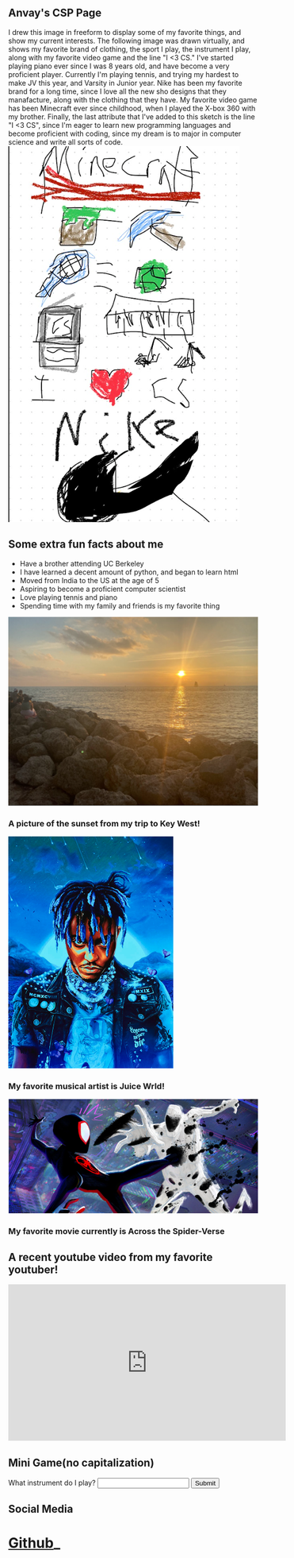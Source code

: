 
## Anvay's CSP Page

I drew this image in freeform to display some of my favorite things, and show my current interests. The following image was drawn virtually, and shows my favorite brand of clothing, the sport I play, the instrument I play, along with my favorite video game and the line "I <3 CS." I've started playing piano ever since I was 8 years old, and have become a very proficient player. Currently I'm playing tennis, and trying my hardest to make JV this year, and Varsity in Junior year. Nike has been my favorite brand for a long time, since I love all the new sho designs that they manafacture, along with the clothing that they have. My favorite video game has been Minecraft ever since childhood, when I played the X-box 360 with my brother. Finally, the last attribute that I've added to this sketch is the line "I <3 CS", since I'm eager to learn new programming languages and become proficient with coding, since my dream is to major in computer science and write all sorts of code.
![](images/freeformpic.png)


## Some extra fun facts about me

- Have a brother attending UC Berkeley
- I have learned a decent amount of python, and began to learn html
- Moved from India to the US at the age of 5
- Aspiring to become a proficient computer scientist
- Love playing tennis and piano
- Spending time with my family and friends is my favorite thing

![](images/KeyWest.png)

### A picture of the sunset from my trip to Key West!

![](images/Juicewrld.png)
### My favorite musical artist is Juice Wrld!

![](images/spiderverse.png)
### My favorite movie currently is Across the Spider-Verse

## A recent youtube video from my favorite youtuber!

<iframe width="560" height="315" src="https://www.youtube.com/embed/meqTnHzXZus?si=JfYCbPSvWmB0es9a" title="YouTube video player" frameborder="0" allow="accelerometer; autoplay; clipboard-write; encrypted-media; gyroscope; picture-in-picture; web-share" allowfullscreen></iframe>

## Mini Game(no capitalization)

<div>
<script>
    var question = 1
        function checkInput() {
            var userInput = document.getElementById("userInput").value;
            if (userInput == "piano" && question == 1) {
                document.getElementById("questionLabel").textContent = "What sport do I play"
                document.getElementById("userInput").value = ""
                question = question + 1
            }
            if (userInput == "tennis" && question == 2) {
                document.getElementById("questionLabel").textContent = "What do I want to major in?"
                document.getElementById("userInput").value = ""
                question = question + 1
                }
             if (userInput == "computer science" && question == 3) {
                alert("Success")
                }
        }
    </script>
    <label id = "questionLabel" for="userInput">What instrument do I play?</label>
    <input type="text" id="userInput">
    <button onclick="checkInput()">Submit</button>
</div> 


## Social Media

[Github](https://github.com/AnvayYadav)_
=